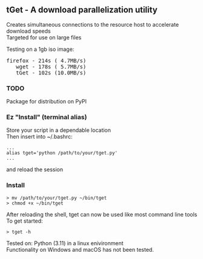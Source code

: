 ## tGet - A download parallelization utility

Creates simultaneous connections to the resource host to accelerate download speeds \
Targeted for use on large files

Testing on a 1gb iso image: 
<pre>
firefox - 214s ( 4.7MB/s)
   wget - 178s ( 5.7MB/s)
   tGet - 102s (10.0MB/s)
</pre>

### TODO

Package for distribution on PyPI

### Ez "Install" (terminal alias)

Store your script in a dependable location \
Then insert into ~/.bashrc:
```
...
alias tget='python /path/to/your/tget.py'
...
```
 and reload the session

 ### Install
 ```
 > mv /path/to/your/tget.py ~/bin/tget
 > chmod +x ~/bin/tget
 ```

 After reloading the shell, tget can now be used like most command line tools \
 To get started:
 ```
 > tget -h
 ```
 Tested on: Python (3.11) in a linux enivironment \
 Functionality on Windows and macOS has not been tested.
